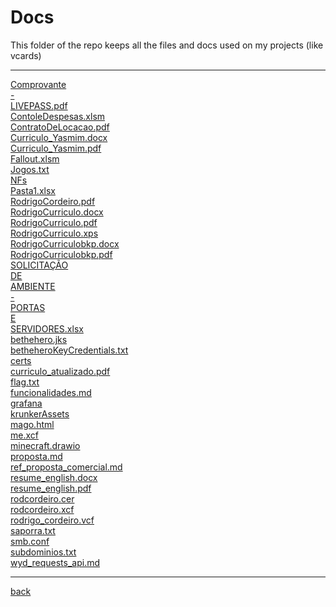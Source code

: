 # Docs
This folder of the repo keeps all the files and docs used on my projects (like vcards)

---------------------------
[Comprovante](Comprovante)<br>
[-](-)<br>
[LIVEPASS.pdf](LIVEPASS.pdf)<br>
[ContoleDespesas.xlsm](ContoleDespesas.xlsm)<br>
[ContratoDeLocacao.pdf](ContratoDeLocacao.pdf)<br>
[Curriculo_Yasmim.docx](Curriculo_Yasmim.docx)<br>
[Curriculo_Yasmim.pdf](Curriculo_Yasmim.pdf)<br>
[Fallout.xlsm](Fallout.xlsm)<br>
[Jogos.txt](Jogos.txt)<br>
[NFs](NFs)<br>
[Pasta1.xlsx](Pasta1.xlsx)<br>
[RodrigoCordeiro.pdf](RodrigoCordeiro.pdf)<br>
[RodrigoCurriculo.docx](RodrigoCurriculo.docx)<br>
[RodrigoCurriculo.pdf](RodrigoCurriculo.pdf)<br>
[RodrigoCurriculo.xps](RodrigoCurriculo.xps)<br>
[RodrigoCurriculobkp.docx](RodrigoCurriculobkp.docx)<br>
[RodrigoCurriculobkp.pdf](RodrigoCurriculobkp.pdf)<br>
[SOLICITAÇÃO](SOLICITAÇÃO)<br>
[DE](DE)<br>
[AMBIENTE](AMBIENTE)<br>
[-](-)<br>
[PORTAS](PORTAS)<br>
[E](E)<br>
[SERVIDORES.xlsx](SERVIDORES.xlsx)<br>
[bethehero.jks](bethehero.jks)<br>
[betheheroKeyCredentials.txt](betheheroKeyCredentials.txt)<br>
[certs](certs)<br>
[curriculo_atualizado.pdf](curriculo_atualizado.pdf)<br>
[flag.txt](flag.txt)<br>
[funcionalidades.md](funcionalidades.md)<br>
[grafana](grafana)<br>
[krunkerAssets](krunkerAssets)<br>
[mago.html](mago.html)<br>
[me.xcf](me.xcf)<br>
[minecraft.drawio](minecraft.drawio)<br>
[proposta.md](proposta.md)<br>
[ref_proposta_comercial.md](ref_proposta_comercial.md)<br>
[resume_english.docx](resume_english.docx)<br>
[resume_english.pdf](resume_english.pdf)<br>
[rodcordeiro.cer](rodcordeiro.cer)<br>
[rodcordeiro.xcf](rodcordeiro.xcf)<br>
[rodrigo_cordeiro.vcf](rodrigo_cordeiro.vcf)<br>
[saporra.txt](saporra.txt)<br>
[smb.conf](smb.conf)<br>
[subdominios.txt](subdominios.txt)<br>
[wyd_requests_api.md](wyd_requests_api.md)<br>

---------------------------

[back](../)
